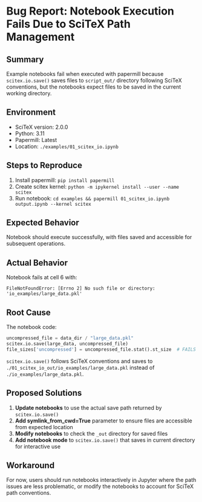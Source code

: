 <!-- ---
!-- Timestamp: 2025-07-04 11:16:00
!-- Author: fe6fa634-5871-11f0-9666-00155d3c010a
!-- File: ./project_management/bug-reports/bug-report-notebook-scitex-save-path.md
!-- --- -->

# Bug Report: Notebook Execution Fails Due to SciTeX Path Management

## Summary
Example notebooks fail when executed with papermill because `scitex.io.save()` saves files to `script_out/` directory following SciTeX conventions, but the notebooks expect files to be saved in the current working directory.

## Environment
- SciTeX version: 2.0.0
- Python: 3.11
- Papermill: Latest
- Location: `./examples/01_scitex_io.ipynb`

## Steps to Reproduce
1. Install papermill: `pip install papermill`
2. Create scitex kernel: `python -m ipykernel install --user --name scitex`
3. Run notebook: `cd examples && papermill 01_scitex_io.ipynb output.ipynb --kernel scitex`

## Expected Behavior
Notebook should execute successfully, with files saved and accessible for subsequent operations.

## Actual Behavior
Notebook fails at cell 6 with:
```
FileNotFoundError: [Errno 2] No such file or directory: 'io_examples/large_data.pkl'
```

## Root Cause
The notebook code:
```python
uncompressed_file = data_dir / "large_data.pkl"
scitex.io.save(large_data, uncompressed_file)
file_sizes['uncompressed'] = uncompressed_file.stat().st_size  # FAILS HERE
```

`scitex.io.save()` follows SciTeX conventions and saves to `./01_scitex_io_out/io_examples/large_data.pkl` instead of `./io_examples/large_data.pkl`.

## Proposed Solutions
1. **Update notebooks** to use the actual save path returned by `scitex.io.save()`
2. **Add symlink_from_cwd=True** parameter to ensure files are accessible from expected location
3. **Modify notebooks** to check the `_out` directory for saved files
4. **Add notebook mode** to `scitex.io.save()` that saves in current directory for interactive use

## Workaround
For now, users should run notebooks interactively in Jupyter where the path issues are less problematic, or modify the notebooks to account for SciTeX path conventions.

<!-- EOF -->